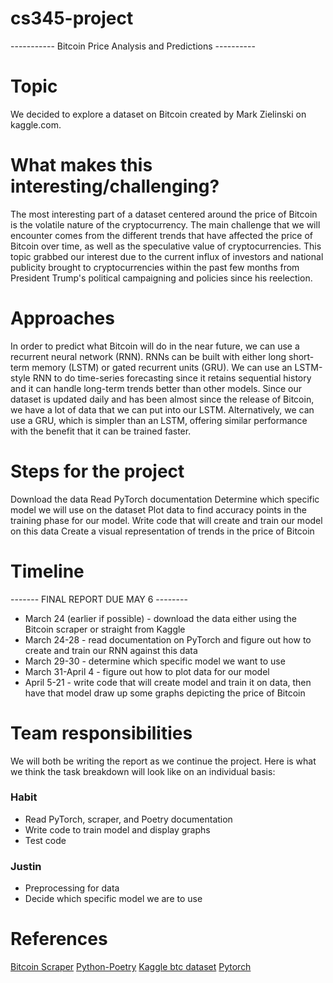 # cs345-project

----------- Bitcoin Price Analysis and Predictions ----------
# Topic
We decided to explore a dataset on Bitcoin created by Mark Zielinski on kaggle.com.

# What makes this interesting/challenging?
The most interesting part of a dataset centered around the price of Bitcoin is the volatile nature of the cryptocurrency. The main challenge that we will encounter comes from the different trends that have affected the price of Bitcoin over time, as well as the speculative value of cryptocurrencies. This topic grabbed our interest due to the current influx of investors and national publicity brought to cryptocurrencies within the past few months from President Trump's political campaigning and policies since his reelection.

# Approaches
In order to predict what Bitcoin will do in the near future, we can use a recurrent neural network (RNN). RNNs can be built with either long short-term memory (LSTM) or gated recurrent units (GRU). We can use an LSTM-style RNN to do time-series forecasting since it retains sequential history and it can handle long-term trends better than other models. Since our dataset is updated daily and has been almost since the release of Bitcoin, we have a lot of data that we can put into our LSTM. Alternatively, we can use a GRU, which is simpler than an LSTM, offering similar performance with the benefit that it can be trained faster.

# Steps for the project
Download the data
Read PyTorch documentation
Determine which specific model we will use on the dataset
Plot data to find accuracy points in the training phase for our model.
Write code that will create and train our model on this data
Create a visual representation of trends in the price of Bitcoin

# Timeline
------- FINAL REPORT DUE MAY 6 --------
- March 24 (earlier if possible) - download the data either using the Bitcoin scraper or straight from Kaggle
- March 24-28 - read documentation on PyTorch and figure out how to create and train our RNN against this data
- March 29-30 - determine which specific model we want to use
- March 31-April 4 - figure out how to plot data for our model
- April 5-21 - write code that will create model and train it on data, then have that model draw up some graphs depicting the price of Bitcoin

# Team responsibilities
We will both be writing the report as we continue the project. Here is what we think the task breakdown will look like on an individual basis:
### Habit
- Read PyTorch, scraper, and Poetry documentation
- Write code to train model and display graphs
- Test code
### Justin
- Preprocessing for data
- Decide which specific model we are to use

# References
[Bitcoin Scraper](https://github.com/mczielinski/kaggle-bitcoin/)
[Python-Poetry](https://python-poetry.org/)
[Kaggle btc dataset](https://www.kaggle.com/datasets/mczielinski/bitcoin-historical-data)
[Pytorch](https://pytorch.org/)
